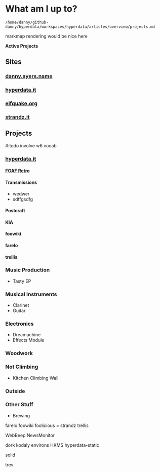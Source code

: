 # What am I up to?

`/home/danny/github-danny/hyperdata/workspaces/hyperdata/articles/overview/projects.md`

markmap rendering would be nice here

**Active Projects**

## **Sites**

### [danny.ayers.name](https://danny.ayers.name "My personal site")

### [hyperdata.it](https://hyperdata.it "Online work")

### [elfquake.org](https://elfquake.org "Earthquake predication")

### [strandz.it](https://strandz.it "Future project, a bookmarker+")

## **Projects**

#:todo involve w6 vocab

### [hyperdata.it](https://hyperdata.it "Online work")

#### [FOAF Retro](https://foaf-retro.hyperdata.it/ "A retrospective of the FOAF Project")

#### Transmissions

- wedwer
- sdffgsdfg

#### Postcraft

#### KIA

#### foowiki

#### farelo

#### trellis

### Music Production

- Tasty EP

### Musical Instruments

- Clarinet
- Guitar

### Electronics

- Dreamachine
- Effects Module

### Woodwork

### Not Climbing

- Kitchen Climbing Wall

### Outside

### Other Stuff

- Brewing

farelo
foowiki
foolicious = strandz
trellis

WebBeep
NewsMonitor

dork
kodaly
environs
HKMS
hyperdata-static

solid

trev
